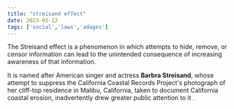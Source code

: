 ```yaml
---
title: "streisand effect"
date: 2023-05-12
tags: ['social','laws','adages']
---
```


The Streisand effect is a phenomenon in which attempts to hide, remove, or censor information can lead to the unintended consequence of increasing awareness of that information.      

It is named after American singer and actress **Barbra Streisand**, whose attempt to suppress the California Coastal Records Project's photograph of her cliff-top residence in Malibu, California, taken to document California coastal erosion, inadvertently drew greater public attention to it .

